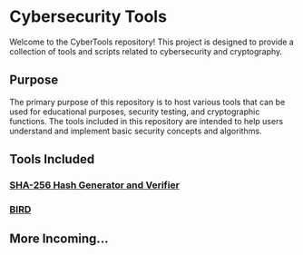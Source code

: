 # Cybersecurity Tools

Welcome to the CyberTools repository! This project is designed to provide a collection of tools and scripts related to cybersecurity and cryptography.

## Purpose

The primary purpose of this repository is to host various tools that can be used for educational purposes, security testing, and cryptographic functions. The tools included in this repository are intended to help users understand and implement basic security concepts and algorithms.

## Tools Included

### [SHA-256 Hash Generator and Verifier](https://github.com/stanfordaniya/CyberTools/tree/main/HASH256)

### [BIRD](https://github.com/stanfordaniya/Bird)

## More Incoming...
